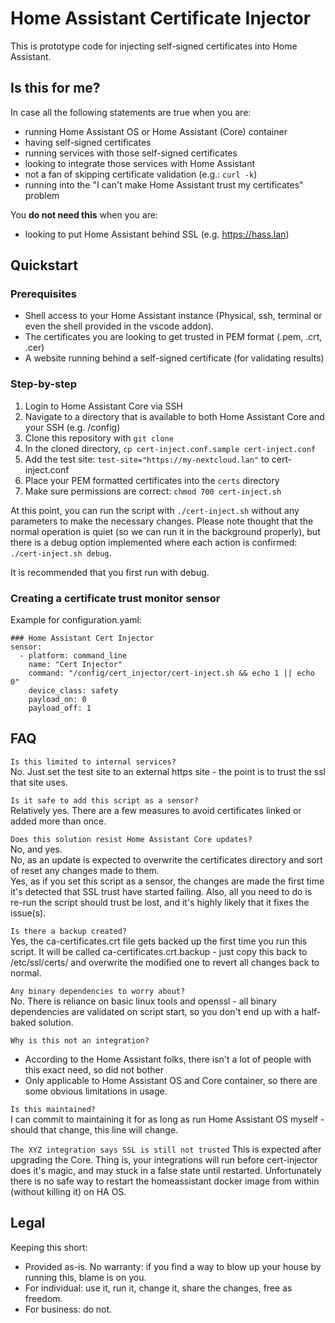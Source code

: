 # Home Assistant Certificate Injector
This is prototype code for injecting self-signed certificates into Home Assistant.

## Is this for me?
In case all the following statements are true when you are:
- running Home Assistant OS or Home Assistant (Core) container
- having self-signed certificates
- running services with those self-signed certificates
- looking to integrate those services with Home Assistant
- not a fan of skipping certificate validation (e.g.: ```curl -k```)
- running into the "I can't make Home Assistant trust my certificates" problem

You **do not need this** when you are:
- looking to put Home Assistant behind SSL (e.g. https://hass.lan)

## Quickstart
### Prerequisites
- Shell access to your Home Assistant instance (Physical, ssh, terminal or even the shell provided in the vscode addon).
- The certificates you are looking to get trusted in PEM format (.pem, .crt, .cer)
- A website running behind a self-signed certificate (for validating results)

### Step-by-step
1. Login to Home Assistant Core via SSH
2. Navigate to a directory that is available to both Home Assistant Core and your SSH (e.g. /config)
3. Clone this repository with ```git clone```
4. In the cloned directory, ```cp cert-inject.conf.sample cert-inject.conf```
5. Add the test site: ```test-site="https://my-nextcloud.lan"``` to cert-inject.conf
6. Place your PEM formatted certificates into the ```certs``` directory
7. Make sure permissions are correct: ```chmod 700 cert-inject.sh```

At this point, you can run the script with ```./cert-inject.sh``` without any parameters to make the necessary changes. Please note thought that the normal operation is quiet (so we can run it in the background properly), but there is a debug option implemented where each action is confirmed: ```./cert-inject.sh debug```.

It is recommended that you first run with debug.

### Creating a certificate trust monitor sensor
Example for configuration.yaml:
```
### Home Assistant Cert Injector
sensor:
  - platform: command_line
    name: "Cert Injector"
    command: "/config/cert_injector/cert-inject.sh && echo 1 || echo 0"
    device_class: safety
    payload_on: 0
    payload_off: 1
```

## FAQ
```Is this limited to internal services?```  
No. Just set the test site to an external https site - the point is to trust the ssl that site uses.

```Is it safe to add this script as a sensor?```  
Relatively yes. There are a few measures to avoid certificates linked or added more than once.

```Does this solution resist Home Assistant Core updates?```  
No, and yes.  
No, as an update is expected to overwrite the certificates directory and sort of reset any changes made to them.  
Yes, as if you set this script as a sensor, the changes are made the first time it's detected that SSL trust have started failing.
Also, all you need to do is re-run the script should trust be lost, and it's highly likely that it fixes the issue(s).

```Is there a backup created?```  
Yes, the ca-certificates.crt file gets backed up the first time you run this script. It will be called ca-certificates.crt.backup - just copy this back to /etc/ssl/certs/ and overwrite the modified one to revert all changes back to normal.

```Any binary dependencies to worry about?```  
No. There is reliance on basic linux tools and openssl - all binary dependencies are validated on script start, so you don't end up with a half-baked solution.

```Why is this not an integration?```  
- According to the Home Assistant folks, there isn't a lot of people with this exact need, so did not bother
- Only applicable to Home Assistant OS and Core container, so there are some obvious limitations in usage.

```Is this maintained?```  
I can commit to maintaining it for as long as run Home Assistant OS myself - should that change, this line will change.

```The XYZ integration says SSL is still not trusted```
This is expected after upgrading the Core. Thing is, your integrations will run before cert-injector does it's magic, and may stuck in a false state until restarted.
Unfortunately there is no safe way to restart the homeassistant docker image from within (without killing it) on HA OS.

## Legal
Keeping this short:
- Provided as-is. No warranty: if you find a way to blow up your house by running this, blame is on you.
- For individual: use it, run it, change it, share the changes, free as freedom.
- For business: do not.
